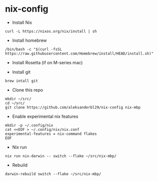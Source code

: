 # nix-config

- Install Nix
```{bash}
curl -L https://nixos.org/nix/install | sh
```

- Install homebrew

```{bash}
/bin/bash -c "$(curl -fsSL https://raw.githubusercontent.com/Homebrew/install/HEAD/install.sh)"
```

- Install Rosetta (if on M-series mac)

- Install git

```{bash}
brew intall git
```

- Clone this repo

```{bash}
mkdir ~/src/
cd ~/src/
git clone https://github.com/aleksanderbl29/nix-config nix-mbp
```

- Enable experimental nix features

```{bash}
mkdir -p ~/.config/nix
cat <<EOF > ~/.config/nix/nix.conf
experimental-features = nix-command flakes
EOF
```

- Nix run

```{bash}
nix run nix-darwin -- switch --flake ~/src/nix-mbp/
```

- Rebuild

```{bash}
darwin-rebuild switch --flake ~/src/nix-mbp/
```
